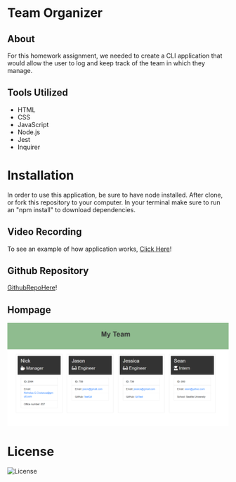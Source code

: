 # Team Organizer

## About

For this homework assignment, we needed to create a CLI application that would allow the user to log and keep track of the team in which they manage.

## Tools Utilized
<ul>
<li>HTML</li>
<li>CSS</li>
<li>JavaScript</li>
<li>Node.js</li>
<li>Jest</li>
<li>Inquirer</li>
</ul>

# Installation
In order to use this application, be sure to have node installed. After clone, or fork this repository to your computer. In your terminal make sure to run an "npm install" to download dependencies.



## Video Recording
To see an example of how application works, [Click Here](https://youtu.be/QWAWL_jedM4)!

## Github Repository
[GithubRepoHere](https://github.com/Nickcostanza/team-organizer)!

## Hompage
![Homepage](Develop\assets\Homepage.png)

# License
![License](https://img.shields.io/badge/License-MIT-blue.svg "License Badge")
